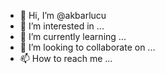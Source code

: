 - 👋 Hi, I’m @akbarlucu
- 👀 I’m interested in ...
- 🌱 I’m currently learning ...
- 💞️ I’m looking to collaborate on ...
- 📫 How to reach me ...

<!---
akbarlucu/akbarlucu is a ✨ special ✨ repository because its `README.md` (this file) appears on your GitHub profile.
You can click the Preview link to take a look at your changes.
--->
